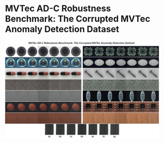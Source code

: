 # MVTec AD-C Robustness Benchmark: The Corrupted MVTec Anomaly Detection Dataset


![MVTec AD-C](https://github.com/YurongChen1998/MVTec-AD-C/blob/main/MVTec%20AD-C.jpg)
